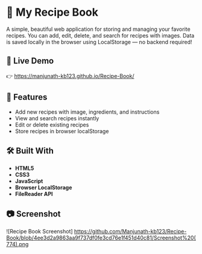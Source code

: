 # 🍲 My Recipe Book

A simple, beautiful web application for storing and managing your favorite recipes. You can add, edit, delete, and search for recipes with images. Data is saved locally in the browser using LocalStorage — no backend required!

## 🚀 Live Demo

👉  https://manjunath-kb123.github.io/Recipe-Book/

## 📌 Features

- Add new recipes with image, ingredients, and instructions
- View and search recipes instantly
- Edit or delete existing recipes
- Store recipes in browser localStorage

## 🛠️ Built With

- **HTML5**
- **CSS3**
- **JavaScript**
- **Browser LocalStorage**
- **FileReader API**

## 📷 Screenshot

![Recipe Book Screenshot]
https://github.com/Manjunath-kb123/Recipe-Book/blob/4ee3d2a9863aa9f737df0fe3cd76e1f451d40c81/Screenshot%20(774).png



